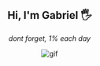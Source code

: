 <h2 align='center'>
   Hi, I'm Gabriel 🖐
</h2>
<p align='center'>
   <i>dont forget, 1% each day</i>
</p>

<p align="center">
   <img src="https://i.pinimg.com/originals/0e/79/8f/0e798f91138755ce7386df586f6feb3b.gif" alt="gif" />
</p>

